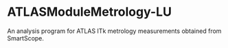 # ATLASModuleMetrology-LU
An analysis program for ATLAS ITk metrology measurements obtained from SmartScope.
